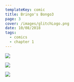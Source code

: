 ```yaml
---
templateKey: comic
title: Bringo's Bongo3
page: 3
cover: /images/glitchLogo.png
date: 10/08/2018
tags:
  - comics
  - chapter 1
---
```

![](/images/glitch-manga-eng-01-07.jpg)

![](/images/glitch-manga-eng-01-08.jpg)

![](/images/glitch-manga-eng-01-09.jpg)
